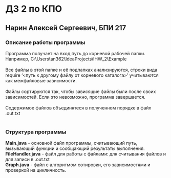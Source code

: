 # ДЗ 2 по КПО
## Нарин Алексей Сергеевич, БПИ 217
### Описание работы программы
Программа получает на вход путь до корневой рабочей папки. Например, C:\Users\an362\IdeaProjects\IHW_2\Example <br><br>
Все файлы в этой папке и её подпапках анализируются,
строки вида require ‘<путь к другому файлу от корневого каталога>’ учитываются как межфайловые зависимости. <br><br>
Файлы сортируются так, чтобы зависящие файлы были после своих зависимостей. Если это невозможно, программа завершается. <br><br>
Содержимое файлов объединятеся в полученном порядке в файл .out.txt<br><br>

### Структура программы

**Main.java** - основной файл программы, считывающий путь, вызывающий функции и сообщающий результаты выполнения.<br>
**FileHandler.java** - файл для работы с файлами: для считывания файлов и для записи в .out.txt<br>
**Graph.java** - файл с алгоритмом сотировки, его зависимостями и проверкой на цикличность.<br>